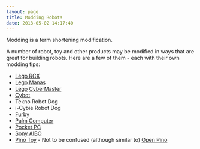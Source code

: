 ```yaml
---
layout: page
title: Modding Robots
date: 2013-05-02 14:17:40
---
```

<p>Modding is a term shortening modification.
</p>
<p>A number of robot, toy and other products may be modified in ways that are great for building robots.  Here are a few of them - each with their own modding tips:
</p>
<ul><li> <a class="wiki" href="/wiki/rcx.html" title="The Lego RCX">Lego RCX</a>
</li><li> <a class="wiki" href="/wiki/lego_manas.html" title="Remote control Lego robot-like kits">Lego Manas</a>
</li><li> <a class="wiki" href="/wiki/lego.html" title="The best known construction toy">Lego</a> <a class="wiki" href="/wiki/cybermaster.html" title="CyberMaster">CyberMaster</a>
</li><li> <a class="wiki" href="/wiki/cybot.html" title="Cybot">Cybot</a>
</li><li> Tekno Robot Dog
</li><li> i-Cybie Robot Dog
</li><li> <a class="wiki" href="/wiki/furby.html" title="Furby">Furby</a>
</li><li> <a class="wiki" href="/wiki/palm_computer.html" title="Palm Computer">Palm Computer</a>
</li><li> <a class="wiki" href="/wiki/pocket_pc.html" title="Pocket PC">Pocket PC</a>
</li><li> <a class="wiki" href="/wiki/aibo.html" title="The SONY Robot Dog">Sony AIBO</a>
</li><li> <a class="wiki" href="/wiki/pino_toy.html" title="The Pino Toy robot is a fairly large toy">Pino Toy</a> - Not to be confused (although similar to) <a class="wiki" href="/wiki/pino.html" title="The Pino Project aka Open Pino is intended as a standard platform for humanoid robotics.">Open Pino</a>
</li></ul>